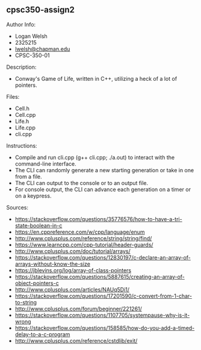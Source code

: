 ## cpsc350-assign2

Author Info:
* Logan Welsh
* 2325215
* lwelsh@chapman.edu
* CPSC-350-01

Description:
* Conway's Game of Life, written in C++, utilizing a heck of a lot of pointers.

Files:
* Cell.h
* Cell.cpp
* Life.h
* Life.cpp
* cli.cpp


Instructions:
* Compile and run cli.cpp (g++ cli.cpp; ./a.out) to interact with the command-line interface.
* The CLI can randomly generate a new starting generation or take in one from a file.
* The CLI can output to the console or to an output file.
* For console output, the CLI can advance each generation on a timer or on a keypress.


Sources:
* https://stackoverflow.com/questions/35776576/how-to-have-a-tri-state-boolean-in-c
* https://en.cppreference.com/w/cpp/language/enum
* http://www.cplusplus.com/reference/string/string/find/
* https://www.learncpp.com/cpp-tutorial/header-guards/
* http://www.cplusplus.com/doc/tutorial/arrays/
* https://stackoverflow.com/questions/12830197/c-declare-an-array-of-arrays-without-know-the-size
* https://jblevins.org/log/array-of-class-pointers
* https://stackoverflow.com/questions/5887615/creating-an-array-of-object-pointers-c
* http://www.cplusplus.com/articles/NAUq5Di1/
* https://stackoverflow.com/questions/17201590/c-convert-from-1-char-to-string
* http://www.cplusplus.com/forum/beginner/221261/
* https://stackoverflow.com/questions/1107705/systempause-why-is-it-wrong
* https://stackoverflow.com/questions/158585/how-do-you-add-a-timed-delay-to-a-c-program
* http://www.cplusplus.com/reference/cstdlib/exit/

